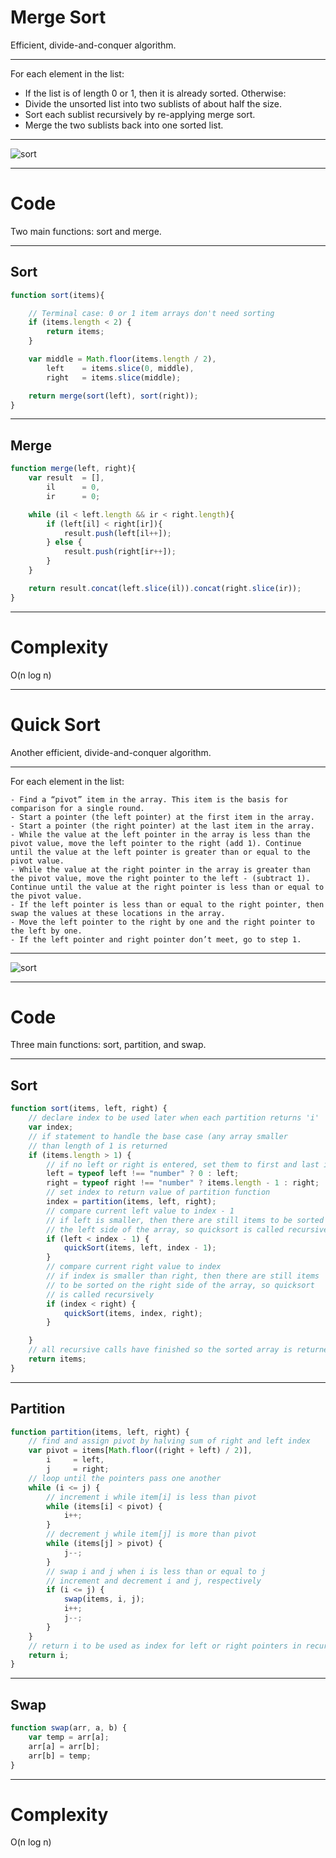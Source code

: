# Merge Sort

Efficient, divide-and-conquer algorithm.

----

For each element in the list:

- If the list is of length 0 or 1, then it is already sorted. Otherwise:
- Divide the unsorted list into two sublists of about half the size.
- Sort each sublist recursively by re-applying merge sort.
- Merge the two sublists back into one sorted list.

----

![sort](https://upload.wikimedia.org/wikipedia/commons/c/cc/Merge-sort-example-300px.gif)

----

# Code
Two main functions: sort and merge.

----

## Sort

```js
function sort(items){

    // Terminal case: 0 or 1 item arrays don't need sorting
    if (items.length < 2) {
        return items;
    }

    var middle = Math.floor(items.length / 2),
        left    = items.slice(0, middle),
        right   = items.slice(middle);

    return merge(sort(left), sort(right));
}
```

----

## Merge

```js
function merge(left, right){
    var result  = [],
        il      = 0,
        ir      = 0;

    while (il < left.length && ir < right.length){
        if (left[il] < right[ir]){
            result.push(left[il++]);
        } else {
            result.push(right[ir++]);
        }
    }

    return result.concat(left.slice(il)).concat(right.slice(ir));
}
```

----

# Complexity
O(n log n)

---

# Quick Sort

Another efficient, divide-and-conquer algorithm.

----

For each element in the list:

```
- Find a “pivot” item in the array. This item is the basis for comparison for a single round.
- Start a pointer (the left pointer) at the first item in the array.
- Start a pointer (the right pointer) at the last item in the array.
- While the value at the left pointer in the array is less than the pivot value, move the left pointer to the right (add 1). Continue until the value at the left pointer is greater than or equal to the pivot value.
- While the value at the right pointer in the array is greater than the pivot value, move the right pointer to the left - (subtract 1). Continue until the value at the right pointer is less than or equal to the pivot value.
- If the left pointer is less than or equal to the right pointer, then swap the values at these locations in the array.
- Move the left pointer to the right by one and the right pointer to the left by one.
- If the left pointer and right pointer don’t meet, go to step 1.
```

----

![sort](https://upload.wikimedia.org/wikipedia/commons/6/6a/Sorting_quicksort_anim.gif)

----

# Code
Three main functions: sort, partition, and swap.

----

## Sort

```js
function sort(items, left, right) {
    // declare index to be used later when each partition returns 'i'
    var index;
    // if statement to handle the base case (any array smaller
    // than length of 1 is returned
    if (items.length > 1) {
        // if no left or right is entered, set them to first and last indeces in array
        left = typeof left !== "number" ? 0 : left;
        right = typeof right !== "number" ? items.length - 1 : right;
        // set index to return value of partition function
        index = partition(items, left, right);
        // compare current left value to index - 1
        // if left is smaller, then there are still items to be sorted on
        // the left side of the array, so quicksort is called recursively
        if (left < index - 1) {
            quickSort(items, left, index - 1);
        }
        // compare current right value to index
        // if index is smaller than right, then there are still items
        // to be sorted on the right side of the array, so quicksort
        // is called recursively
        if (index < right) {
            quickSort(items, index, right);
        }

    }
    // all recursive calls have finished so the sorted array is returned
    return items;
}
```

----

## Partition

```js
function partition(items, left, right) {
    // find and assign pivot by halving sum of right and left index
    var pivot = items[Math.floor((right + left) / 2)],
        i     = left,
        j     = right;
    // loop until the pointers pass one another
    while (i <= j) {
        // increment i while item[i] is less than pivot
        while (items[i] < pivot) {
            i++;
        }
        // decrement j while item[j] is more than pivot
        while (items[j] > pivot) {
            j--;
        }
        // swap i and j when i is less than or equal to j
        // increment and decrement i and j, respectively
        if (i <= j) {
            swap(items, i, j);
            i++;
            j--;
        }
    }
    // return i to be used as index for left or right pointers in recursive calls of quicksort
    return i;
}
```

----

## Swap

```js
function swap(arr, a, b) {
    var temp = arr[a];
    arr[a] = arr[b];
    arr[b] = temp;
}
```

----

# Complexity
O(n log n)
